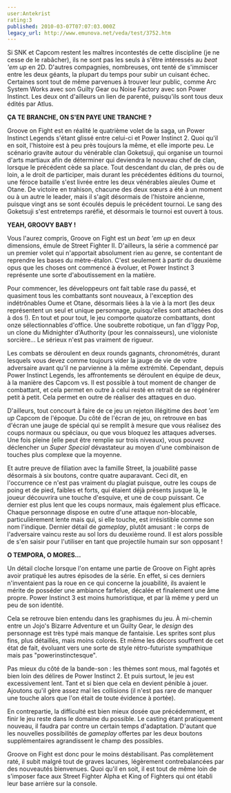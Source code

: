 ```yaml
---
user:Antekrist
rating:3
published: 2010-03-07T07:07:03.000Z
legacy_url: http://www.emunova.net/veda/test/3752.htm
---
```

Si SNK et Capcom restent les maîtres incontestés de cette discipline (je ne cesse de le rabâcher), ils ne sont pas les seuls à s'être intéressés au _beat 'em up_ en 2D. D'autres compagnies, nombreuses, ont tenté de s'immiscer entre les deux géants, la plupart du temps pour subir un cuisant échec. Certaines sont tout de même parvenues à trouver leur public, comme Arc System Works avec son Guilty Gear ou Noise Factory avec son Power Instinct. Les deux ont d'ailleurs un lien de parenté, puisqu'ils sont tous deux édités par Atlus.  

  

**ÇA TE BRANCHE, ON S'EN PAYE UNE TRANCHE ?**  

Groove on Fight est en réalité le quatrième volet de la saga, un Power Instinct Legends s'étant glissé entre celui-ci et Power Instinct 2\. Quoi qu'il en soit, l'histoire est à peu près toujours la même, et elle importe peu. Le scénario gravite autour du vénérable clan Goketsuji, qui organise un tournoi d'arts martiaux afin de déterminer qui deviendra le nouveau chef de clan, lorsque le précédent cède sa place. Tout descendant du clan, de près ou de loin, a le droit de participer, mais durant les précédentes éditions du tournoi, une féroce bataille s'est livrée entre les deux vénérables aïeules Oume et Otane. De victoire en trahison, chacune des deux sœurs a été à un moment ou à un autre le leader, mais il s'agit désormais de l'histoire ancienne, puisque vingt ans se sont écoulés depuis le précédent tournoi. Le sang des Goketsuji s'est entretemps raréfié, et désormais le tournoi est ouvert à tous.  

  

**YEAH, GROOVY BABY !**  

Vous l'aurez compris, Groove on Fight est un _beat 'em up_ en deux dimensions, émule de Street Fighter II. D'ailleurs, la série a commencé par un premier volet qui n'apportait absolument rien au genre, se contentant de reprendre les bases du mètre-étalon. C'est seulement à partir du deuxième opus que les choses ont commencé à évoluer, et Power Instinct 3 représente une sorte d'aboutissement en la matière.  

Pour commencer, les développeurs ont fait table rase du passé, et quasiment tous les combattants sont nouveaux, à l'exception des indétrônables Oume et Otane, désormais liées à la vie à la mort (les deux représentent un seul et unique personnage, puisqu'elles sont attachées dos à dos !). En tout et pour tout, le jeu comporte quatorze combattants, dont onze sélectionnables d'office. Une soubrette robotique, un fan d'Iggy Pop, un clone du Midnighter d'Authority (pour les connaisseurs), une violoniste sorcière... Le sérieux n'est pas vraiment de rigueur.  

Les combats se déroulent en deux rounds gagnants, chronométrés, durant lesquels vous devez comme toujours vider la jauge de vie de votre adversaire avant qu'il ne parvienne à la même extrémité. Cependant, depuis Power Instinct Legends, les affrontements se déroulent en équipe de deux, à la manière des Capcom vs. Il est possible à tout moment de changer de combattant, et cela permet en outre à celui resté en retrait de se régénérer petit à petit. Cela permet en outre de réaliser des attaques en duo.  

D'ailleurs, tout concourt à faire de ce jeu un rejeton illégitime des _beat 'em up_ Capcom de l'époque. Du côté de l'écran de jeu, on retrouve en bas d'écran une jauge de spécial qui se remplit à mesure que vous réalisez des coups normaux ou spéciaux, ou que vous bloquez les attaques adverses. Une fois pleine (elle peut être remplie sur trois niveaux), vous pouvez déclencher un _Super Special_ dévastateur au moyen d'une combinaison de touches plus complexe que la moyenne.  

Et autre preuve de filiation avec la famille Street, la jouabilité passe désormais à six boutons, contre quatre auparavant. Ceci dit, en l'occurrence ce n'est pas vraiment du plagiat puisque, outre les coups de poing et de pied, faibles et forts, qui étaient déjà présents jusque là, le joueur découvrira une touche d'esquive, et une de coup puissant. Ce dernier est plus lent que les coups normaux, mais également plus efficace. Chaque personnage dispose en outre d'une attaque non-blocable, particulièrement lente mais qui, si elle touche, est irrésistible comme son nom l'indique. Dernier détail de _gameplay_, plutôt amusant : le corps de l'adversaire vaincu reste au sol lors du deuxième round. Il est alors possible de s'en saisir pour l'utiliser en tant que projectile humain sur son opposant !  

  

**O TEMPORA, O MORES...**  

Un détail cloche lorsque l'on entame une partie de Groove on Fight après avoir pratiqué les autres épisodes de la série. En effet, si ces derniers n'inventaient pas la roue en ce qui concerne la jouabilité, ils avaient le mérite de posséder une ambiance farfelue, décalée et finalement une âme propre. Power Instinct 3 est moins humoristique, et par là même y perd un peu de son identité.  

Cela se retrouve bien entendu dans les graphismes du jeu. À mi-chemin entre un Jojo's Bizarre Adventure et un Guilty Gear, le _design_ des personnage est très typé mais manque de fantaisie. Les sprites sont plus fins, plus détaillés, mais moins colorés. Et même les décors souffrent de cet état de fait, évoluant vers une sorte de style rétro-futuriste sympathique mais pas "powerinstinctesque".  

Pas mieux du côté de la bande-son : les thèmes sont mous, mal fagotés et bien loin des délires de Power Instinct 2\. Et puis surtout, le jeu est excessivement lent. Tant et si bien que cela en devient pénible à jouer. Ajoutons qu'il gère assez mal les collisions (il n'est pas rare de manquer une touche alors que l'on était de toute évidence à portée).  

En contrepartie, la difficulté est bien mieux dosée que précédemment, et finir le jeu reste dans le domaine du possible. Le casting étant pratiquement nouveau, il faudra par contre un certain temps d'adaptation. D'autant que les nouvelles possibilités de _gameplay_ offertes par les deux boutons supplémentaires agrandissent le champ des possibles.  

Groove on Fight est donc pour le moins déstabilisant. Pas complètement raté, il subit malgré tout de graves lacunes, légèrement contrebalancées par des nouveautés bienvenues. Quoi qu'il en soit, il est tout de même loin de s'imposer face aux Street Fighter Alpha et King of Fighters qui ont établi leur base arrière sur la console.